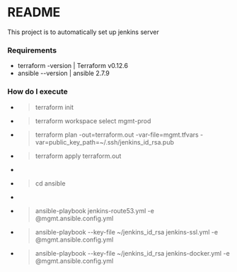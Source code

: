 # README #

This project is to automatically set up jenkins server

### Requirements ###

* terraform -version | Terraform v0.12.6
* ansible --version  | ansible 2.7.9


### How do I execute ###

* > terraform init
* > terraform workspace select mgmt-prod
* > terraform plan -out=terraform.out -var-file=mgmt.tfvars -var=public_key_path=~/.ssh/jenkins_id_rsa.pub
* > terraform apply terraform.out
* > 
* > cd ansible
* > 
* > ansible-playbook      	      	      	  jenkins-route53.yml -e @mgmt.ansible.config.yml
* > ansible-playbook --key-file ~/jenkins_id_rsa  jenkins-ssl.yml -e @mgmt.ansible.config.yml
* > ansible-playbook --key-file ~/jenkins_id_rsa  jenkins-docker.yml -e @mgmt.ansible.config.yml
